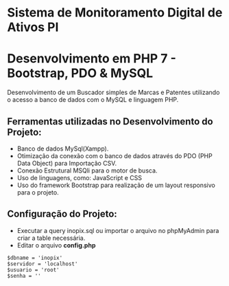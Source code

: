 # Sistema de Monitoramento Digital de Ativos PI
# Desenvolvimento em PHP 7 - Bootstrap, PDO & MySQL

Desenvolvimento de um Buscador simples de Marcas e Patentes utilizando o acesso a banco de dados com o MySQL e linguagem PHP.

## Ferramentas utilizadas no Desenvolvimento do Projeto:

- Banco de dados MySql(Xampp).
- Otimização da conexão com o banco de dados através do PDO (PHP Data Object) para Importação CSV.
- Conexão Estrutural MSQli para o motor de busca.
- Uso de linguagens, como: JavaScript e CSS
- Uso do framework Bootstrap para realização de um layout responsivo para o projeto.

## Configuração do Projeto:

- Executar a query inopix.sql ou importar o arquivo no phpMyAdmin para criar a table necessária.
- Editar o arquivo **config.php** 

```
$dbname = 'inopix' 
$servidor = 'localhost' 
$usuario = 'root' 
$senha = ''

```
